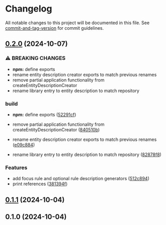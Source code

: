 # Changelog

All notable changes to this project will be documented in this file. See [commit-and-tag-version](https://github.com/absolute-version/commit-and-tag-version) for commit guidelines.

## [0.2.0](https://github.com/Optolith/entity-descriptions/compare/v0.1.1...v0.2.0) (2024-10-07)


### ⚠ BREAKING CHANGES

* **npm:** define exports
* rename entity description creator exports to match previous renames
* remove partial application functionality from createEntityDescriptionCreator
* rename library entry to entity description to match repository

### build

* **npm:** define exports ([52291cf](https://github.com/Optolith/entity-descriptions/commit/52291cf55342d700da972df8b67346f8304f7e13))


* remove partial application functionality from createEntityDescriptionCreator ([840510b](https://github.com/Optolith/entity-descriptions/commit/840510bad64c696f089fd025ebce05e68722b8ea))
* rename entity description creator exports to match previous renames ([e09c884](https://github.com/Optolith/entity-descriptions/commit/e09c884bddfebd68faf6263a1ce552b4d4e82965))
* rename library entry to entity description to match repository ([82878f8](https://github.com/Optolith/entity-descriptions/commit/82878f8ddce5f7c7db01c8b32af6435cb4e154c5))


### Features

* add focus rule and optional rule description generators ([512c894](https://github.com/Optolith/entity-descriptions/commit/512c8940cfcae2ee19e51989de5aa5884c75e5ba))
* print references ([381394f](https://github.com/Optolith/entity-descriptions/commit/381394fd4efebd8fe4f6f3f8181557df83ffbefa))

## [0.1.1](https://github.com/Optolith/entity-descriptions/compare/v0.1.0...v0.1.1) (2024-10-04)

## 0.1.0 (2024-10-04)
